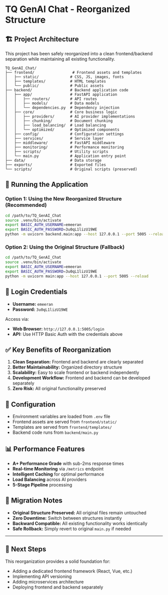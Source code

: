 # TQ GenAI Chat - Reorganized Structure

## 🏗️ Project Architecture

This project has been safely reorganized into a clean frontend/backend separation while maintaining all existing functionality.

```
TQ_GenAI_Chat/
├── frontend/                 # Frontend assets and templates
│   ├── static/              # CSS, JS, images, fonts
│   ├── templates/           # HTML templates
│   └── public/              # Public assets
├── backend/                 # Backend application code
│   ├── app/                 # FastAPI application
│   │   ├── routers/         # API routes
│   │   ├── models/          # Data models
│   │   └── dependencies.py  # Dependency injection
│   ├── core/                # Core business logic
│   │   ├── providers/       # AI provider implementations
│   │   ├── chunking/        # Document chunking
│   │   ├── load_balancing/  # Load balancing
│   │   └── optimized/       # Optimized components
│   ├── config/              # Configuration settings
│   ├── services/            # Service layer
│   ├── middleware/          # FastAPI middleware
│   ├── monitoring/          # Performance monitoring
│   ├── scripts/             # Utility scripts
│   └── main.py              # Application entry point
├── data/                    # Data storage
├── exports/                 # Exported files
└── scripts/                 # Original scripts (preserved)
```

## 🚀 Running the Application

### Option 1: Using the New Reorganized Structure (Recommended)
```bash
cd /path/to/TQ_GenAI_Chat
source .venv/bin/activate
export BASIC_AUTH_USERNAME=emeeran
export BASIC_AUTH_PASSWORD=3u0qL1lizU19WE
python -m uvicorn backend.main:app --host 127.0.0.1 --port 5005 --reload
```

### Option 2: Using the Original Structure (Fallback)
```bash
cd /path/to/TQ_GenAI_Chat
source .venv/bin/activate
export BASIC_AUTH_USERNAME=emeeran
export BASIC_AUTH_PASSWORD=3u0qL1lizU19WE
python -m uvicorn main:app --host 127.0.0.1 --port 5005 --reload
```

## 🔐 Login Credentials

- **Username:** `emeeran`
- **Password:** `3u0qL1lizU19WE`

Access via:
- **Web Browser:** `http://127.0.0.1:5005/login`
- **API:** Use HTTP Basic Auth with the credentials above

## ✅ Key Benefits of Reorganization

1. **Clean Separation:** Frontend and backend are clearly separated
2. **Better Maintainability:** Organized directory structure
3. **Scalability:** Easy to scale frontend or backend independently
4. **Development Workflow:** Frontend and backend can be developed separately
5. **Zero Risk:** All original functionality preserved

## 🔧 Configuration

- Environment variables are loaded from `.env` file
- Frontend assets are served from `frontend/static/`
- Templates are served from `frontend/templates/`
- Backend code runs from `backend/main.py`

## 📊 Performance Features

- **A+ Performance Grade** with sub-2ms response times
- **Real-time Monitoring** via `/metrics` endpoint
- **Intelligent Caching** for optimal performance
- **Load Balancing** across AI providers
- **5-Stage Pipeline** processing

## 🔄 Migration Notes

- **Original Structure Preserved:** All original files remain untouched
- **Zero Downtime:** Switch between structures instantly
- **Backward Compatible:** All existing functionality works identically
- **Safe Rollback:** Simply revert to original `main.py` if needed

---

## 🎯 Next Steps

This reorganization provides a solid foundation for:
- Adding a dedicated frontend framework (React, Vue, etc.)
- Implementing API versioning
- Adding microservices architecture
- Deploying frontend and backend separately